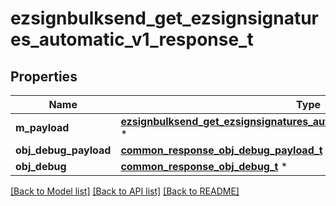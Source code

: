 # ezsignbulksend_get_ezsignsignatures_automatic_v1_response_t

## Properties
Name | Type | Description | Notes
------------ | ------------- | ------------- | -------------
**m_payload** | [**ezsignbulksend_get_ezsignsignatures_automatic_v1_response_m_payload_t**](ezsignbulksend_get_ezsignsignatures_automatic_v1_response_m_payload.md) \* |  | 
**obj_debug_payload** | [**common_response_obj_debug_payload_t**](common_response_obj_debug_payload.md) \* |  | [optional] 
**obj_debug** | [**common_response_obj_debug_t**](common_response_obj_debug.md) \* |  | [optional] 

[[Back to Model list]](../README.md#documentation-for-models) [[Back to API list]](../README.md#documentation-for-api-endpoints) [[Back to README]](../README.md)



